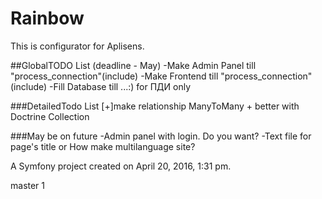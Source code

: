 Rainbow
=======
This is configurator for Aplisens.

##GlobalTODO List (deadline - May)
-Make Admin Panel till "process_connection"(include)
-Make Frontend till "process_connection"(include)
-Fill Database till ...:) for ПДИ only

###DetailedTodo List
[+]make relationship ManyToMany + better with Doctrine Collection


###May be on future
 -Admin panel with login. Do you want?
 -Text file for page's title or How make multilanguage site?





A Symfony project created on April 20, 2016, 1:31 pm.





master 1